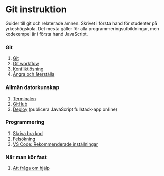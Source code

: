 # Git instruktion
Guider till git och relaterade ämnen. Skrivet i första hand för studenter på yrkeshögskola. Det mesta gäller för alla programmeringsutbildningar, men kodexempel är i första hand JavaScript.

### Git
1. [Git](git.md#git)
1. [Git workflow](git-workflow.md#git)
1. [Konfliktlösning](git-merge.md#git)
1. [Ångra och återställa](git-undo.md#ångra-och-återställa)

### Allmän datorkunskap
1. [Terminalen](terminalen.md#terminalen)
1. [GitHub](github.md#att-arbeta-med-frontend)
1. [Deploy](deploy.md#deploy) (publicera JavaScript fullstack-app online)

### Programmering
1. [Skriva bra kod](write-good-code.md#att-skriva-bra-kod)
1. [Felsökning](find-errors.md#fel-i-koden)
1. [VS Code: Rekommenderade inställningar](vscode-settings.md#vs-code-rekommenderade-inställningar)

### När man kör fast
1. [Att fråga om hjälp](get-help.md#be-om-hjälp)
